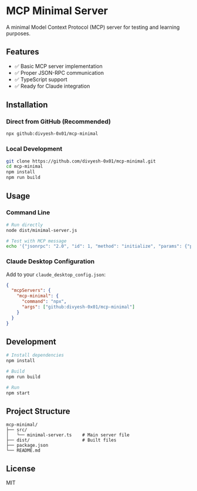 # MCP Minimal Server

A minimal Model Context Protocol (MCP) server for testing and learning purposes.

## Features

- ✅ Basic MCP server implementation
- ✅ Proper JSON-RPC communication
- ✅ TypeScript support
- ✅ Ready for Claude integration

## Installation

### Direct from GitHub (Recommended)

```bash
npx github:divyesh-0x01/mcp-minimal
```

### Local Development

```bash
git clone https://github.com/divyesh-0x01/mcp-minimal.git
cd mcp-minimal
npm install
npm run build
```

## Usage

### Command Line

```bash
# Run directly
node dist/minimal-server.js

# Test with MCP message
echo '{"jsonrpc": "2.0", "id": 1, "method": "initialize", "params": {"protocolVersion": "2024-11-05", "capabilities": {}, "clientInfo": {"name": "test", "version": "1.0.0"}}}' | node dist/minimal-server.js
```

### Claude Desktop Configuration

Add to your `claude_desktop_config.json`:

```json
{
  "mcpServers": {
    "mcp-minimal": {
      "command": "npx",
      "args": ["github:divyesh-0x01/mcp-minimal"]
    }
  }
}
```

## Development

```bash
# Install dependencies
npm install

# Build
npm run build

# Run
npm start
```

## Project Structure

```
mcp-minimal/
├── src/
│   └── minimal-server.ts    # Main server file
├── dist/                    # Built files
├── package.json
└── README.md
```

## License

MIT 